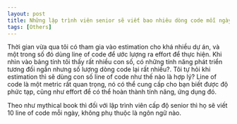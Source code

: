 ```yaml
---
layout: post
title: Những lập trình viên senior sẽ viết bao nhiêu dòng code mỗi ngày?
tags: [Others]
---
```


Thời gian vừa qua tôi có tham gia vào estimation cho khá nhiều dự án, và một trong số đó dùng line of code để ước lượng ra effort để thực hiện.
Khi nhìn vào bảng tính tôi thấy rất nhiều con số, có những tính năng phát triển tương đối ngắn nhưng số lượng dòng code lại rất nhiều?. Tôi tự hỏi khi estimation thì sẽ dùng con số line of code như thế nào là hợp lý? Line of code là một metric rất quan trọng, nó có thể cung cấp cho bạn biết được độ phức tạp, cũng như effort để có thể hoàn thành tính năng,
ứng dụng đó.

Theo như mythical book thì đối với lập trình viên cấp độ senior thì họ sẽ viết 10 line of code mỗi ngày, không phụ thuộc là ngôn ngữ nào.
